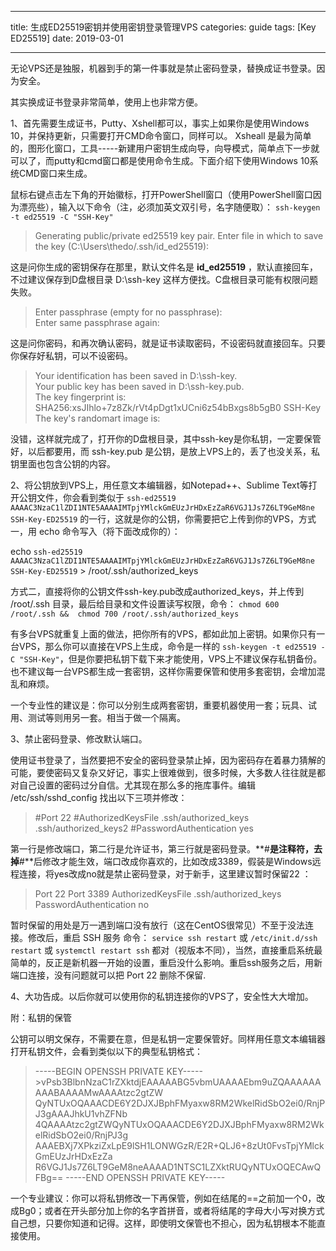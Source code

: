 
---
title:  生成ED25519密钥并使用密钥登录管理VPS
categories: guide
tags: [Key ED25519]
date: 2019-03-01

---
无论VPS还是独服，机器到手的第一件事就是禁止密码登录，替换成证书登录。因为安全。

其实换成证书登录非常简单，使用上也非常方便。

1、首先需要生成证书，Putty、Xshell都可以，事实上如果你是使用Windows 10，并保持更新，只需要打开CMD命令窗口，同样可以。
Xsheall 是最为简单的，图形化窗口，工具-----新建用户密钥生成向导，向导模式，简单点下一步就可以了，而putty和cmd窗口都是使用命令生成。下面介绍下使用Windows 10系统CMD窗口来生成。

鼠标右键点击左下角的开始徽标，打开PowerShell窗口（使用PowerShell窗口因为漂亮些），输入以下命令（注，必须加英文双引号，名字随便取）：
`ssh-keygen -t ed25519 -C "SSH-Key"` 

>Generating public/private ed25519 key pair.
>Enter file in which to save the key (C:\Users\thedo/.ssh/id_ed25519): 

这是问你生成的密钥保存在那里，默认文件名是 **id_ed25519** ，默认直接回车，不过建议保存到D盘根目录 D:\ssh-key 这样方便找。C盘根目录可能有权限问题失败。

>Enter passphrase (empty for no passphrase):          
>Enter same passphrase again:       

这是问你密码，和再次确认密码，就是证书读取密码，不设密码就直接回车。只要你保存好私钥，可以不设密码。

>Your identification has been saved in D:\ssh-key.     
>Your public key has been saved in D:\ssh-key.pub.      
>The key fingerprint is:       
>SHA256:xsJIhlo+7z8Zk/rVt4pDgt1xUCni6z54bBxgs8b5gB0 SSH-Key       
>The key's randomart image is:   

没错，这样就完成了，打开你的D盘根目录，其中ssh-key是你私钥，一定要保管好，以后都要用，而 ssh-key.pub 是公钥，是放上VPS上的，丢了也没关系，私钥里面也包含公钥的内容。   

2、将公钥放到VPS上，用任意文本编辑器，如Notepad++、Sublime Text等打开公钥文件，你会看到类似于 `ssh-ed25519 AAAAC3NzaC1lZDI1NTE5AAAAIMTpjYMlckGmEUzJrHDxEzZaR6VGJ1Js7Z6LT9GeM8ne SSH-Key-ED25519` 的一行，这就是你的公钥，你需要把它上传到你的VPS，方式一，用 echo 命令写入（将下面改成你的）：

echo `ssh-ed25519 AAAAC3NzaC1lZDI1NTE5AAAAIMTpjYMlckGmEUzJrHDxEzZaR6VGJ1Js7Z6LT9GeM8ne SSH-Key-ED25519` > /root/.ssh/authorized_keys 

方式二，直接将你的公钥文件ssh-key.pub改成authorized_keys，并上传到 /root/.ssh 目录，最后给目录和文件设置读写权限，命令： `chmod 600 /root/.ssh &&  chmod 700 /root/.ssh/authorized_keys`

有多台VPS就重复上面的做法，把你所有的VPS，都如此加上密钥。如果你只有一台VPS，那么你可以直接在VPS上生成，命令是一样的 `ssh-keygen -t ed25519 -C "SSH-Key"`，但是你要把私钥下载下来才能使用，VPS上不建议保存私钥备份。也不建议每一台VPS都生成一套密钥，这样你需要保管和使用多套密钥，会增加混乱和麻烦。

一个专业性的建议是：你可以分别生成两套密钥，重要机器使用一套；玩具、试用、测试等则用另一套。相当于做一个隔离。

3、禁止密码登录、修改默认端口。

使用证书登录了，当然要把不安全的密码登录禁止掉，因为密码存在着暴力猜解的可能，要使密码又复杂又好记，事实上很难做到，很多时候，大多数人往往就是都对自己设置的密码过分自信。尤其现在那么多的拖库事件。编辑 /etc/ssh/sshd_config 找出以下三项并修改：

> #Port  22
> #AuthorizedKeysFile     .ssh/authorized_keys .ssh/authorized_keys2
> #PasswordAuthentication yes


第一行是修改端口，第二行是允许证书，第三行就是密码登录。**#**是注释符，去掉**#**后修改才能生效，端口改成你喜欢的，比如改成3389，假装是Windows远程连接，将yes改成no就是禁止密码登录，对于新手，这里建议暂时保留22 ：

>Port  22
>Port  3389
>AuthorizedKeysFile     .ssh/authorized_keys 
>PasswordAuthentication  no

暂时保留的用处是万一遇到端口没有放行（这在CentOS很常见）不至于没法连接。修改后，重启 SSH 服务 命令： `service ssh restart` 或  `/etc/init.d/ssh restart` 或 `systemctl restart ssh` 都对（视版本不同），当然，直接重启系统最简单的，反正是新机器一开始的设置，重启没什么影响。重启ssh服务之后，用新端口连接，没有问题就可以把 Port  22 删除不保留.

4、大功告成。以后你就可以使用你的私钥连接你的VPS了，安全性大大增加。

附：私钥的保管

公钥可以明文保存，不需要在意，但是私钥一定要保管好。同样用任意文本编辑器打开私钥文件，会看到类似以下的典型私钥格式：

> -----BEGIN OPENSSH PRIVATE KEY----- >vPsb3BlbnNzaC1rZXktdjEAAAAABG5vbmUAAAAEbm9uZQAAAAAAAAABAAAAMwAAAAtzc2gtZW
> QyNTUxOQAAACDE6Y2DJXJBphFMyaxw8RM2WkelRidSbO2ei0/RnjPJ3gAAAJhkU1vhZFNb
> 4QAAAAtzc2gtZWQyNTUxOQAAACDE6Y2DJXJBphFMyaxw8RM2WkelRidSbO2ei0/RnjPJ3g
> AAAEBXj7XPkziZxLpE9lSH1LONWGzR/E2R+QLJ6+8zUt0FvsTpjYMlckGmEUzJrHDxEzZa
> R6VGJ1Js7Z6LT9GeM8neAAAAD1NTSC1LZXktRUQyNTUxOQECAwQFBg==
> -----END OPENSSH PRIVATE KEY-----

一个专业建议：你可以将私钥修改一下再保管，例如在结尾的==之前加一个0，改成Bg0；或者在开头部分加上你的名字首拼音，或者将结尾的字母大小写对换方式自己想，只要你知道和记得。这样，即使明文保管也不担心，因为私钥根本不能直接使用。 
<!--stackedit_data:
eyJoaXN0b3J5IjpbLTE0MDMwNjYzMDMsNjE1Njc1MjMwLDEwMT
QzNDg1MjYsMTc2MTM0MjIxMCwtMTkzODUwNTM5OCwxOTM0Njcz
NjA4LDE1NjA1MjM5MDFdfQ==
-->